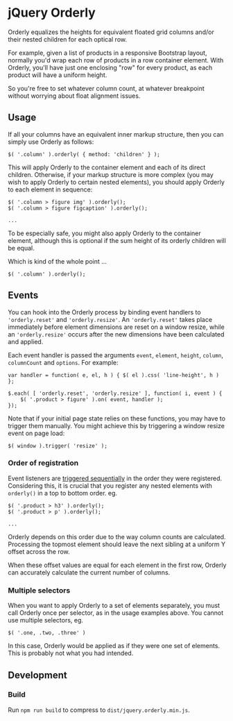   jQuery Orderly
================

  Orderly equalizes the heights for equivalent floated grid columns and/or
  their nested children for each optical row.

  For example, given a list of products in a responsive Bootstrap layout,
  normally you'd wrap each row of products in a row container element. With
  Orderly, you'll have just one enclosing "row" for every product, as each
  product will have a uniform height.

  So you're free to set whatever column count, at whatever breakpoint without
  worrying about float alignment issues.


##  Usage  ##

  If all your columns have an equivalent inner markup structure, then you can
  simply use Orderly as follows:

    $( '.column' ).orderly( { method: 'children' } );

  This will apply Orderly to the container element and each of its direct
  children. Otherwise, if your markup structure is more complex (you may wish
  to apply Orderly to certain nested elements), you should apply Orderly to
  each element in sequence:

    $( '.column > figure img' ).orderly();
    $( '.column > figure figcaption' ).orderly();

    ...

  To be especially safe, you might also apply Orderly to the container
  element, although this is optional if the sum height of its orderly children
  will be equal.

  Which is kind of the whole point ...

    $( '.column' ).orderly();

##  Events  ##

  You can hook into the Orderly process by binding event handlers to
  `'orderly.reset'` and `'orderly.resize'`. An `'orderly.reset'` takes place
  immediately before element dimensions are reset on a window resize, while an
  `'orderly.resize'` occurs after the new dimensions have been calculated and
  applied.

  Each event handler is passed the arguments `event`, `element`, `height`,
  `column`, `columnCount` and `options`. For example:

    var handler = function( e, el, h ) { $( el ).css( 'line-height', h ) };

    $.each( [ 'orderly.reset', 'orderly.resize' ], function( i, event ) {
        $( '.product > figure' ).on( event, handler );
    });

  Note that if your initial page state relies on these functions, you may have
  to trigger them manually. You might achieve this by triggering a window
  resize event on page load:

    $( window ).trigger( 'resize' );

### Order of registration

  Event listeners are [triggered sequentially][001] in the order they were
  registered. Considering this, it is crucial that you register any nested
  elements with `orderly()` in a top to bottom order. eg.

    $( '.product > h3' ).orderly();
    $( '.product > p' ).orderly();

    ...

  Orderly depends on this order due to the way column counts are calculated.
  Processing the topmost element should leave the next sibling at a uniform Y
  offset across the row.

  When these offset values are equal for each element in the first row,
  Orderly can accurately calculate the current number of columns.

  [001]: http://www.w3.org/TR/DOM-Level-3-Events/#event-flow

### Multiple selectors

  When you want to apply Orderly to a set of elements separately, you must
  call Orderly once per selector, as in the usage examples above. You cannot
  use multiple selectors, eg.

    $( '.one, .two, .three' )

  In this case, Orderly would be applied as if they were one set of elements.
  This is probably not what you had intended.


Development
-----------

### Build

  Run `npm run build` to compress to `dist/jquery.orderly.min.js`.
